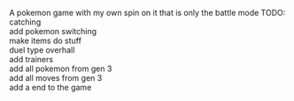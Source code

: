 A pokemon game with my own spin on it that is only the battle mode
TODO:\
catching\
add pokemon switching\
make items do stuff\
duel type overhall\
add trainers\
add all pokemon from gen 3\
add all moves from gen 3\
add a end to the game
